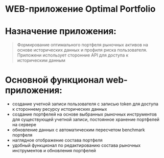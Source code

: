 # WEB-приложение Optimal Portfolio
# Назначение приложения:
>Формирование оптимального портфеля рыночных активов на основе
исторических данных и профиля риска пользователя. Приложени использует
сторонние API для доступа к историческим данным
# Основной функционал web-приложения:
- создание учетной записи пользователя с записью token для
доступа к стороннему ресурсу исторических данных
- создание портфелей на основе выбранных
рыночных инструментов для существующей учетной записи, постоянное
хранение портфелей на сервере
- обновление данных с автоматическим пересчетом benchmark портфеля 
- наглядное отображение состава портфеля
- удобный функционал по редактированию состава рыночных инструментов
и обновления портфелей
